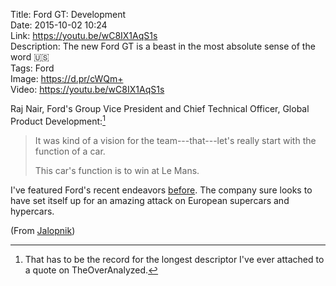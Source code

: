 Title: Ford GT: Development  
Date: 2015-10-02 10:24  
Link: https://youtu.be/wC8IX1AqS1s  
Description: The new Ford GT is a beast in the most absolute sense of the word 🇺🇸  
Tags: Ford  
Image: https://d.pr/cWQm+  
Video: https://youtu.be/wC8IX1AqS1s  

Raj Nair, Ford's Group Vice President and Chief Technical Officer, Global Product Development:[^1]

> It was kind of a vision for the team---that---let's really start with the function of a car.
>
> This car's function is to win at Le Mans.

I've featured Ford's recent endeavors [before][1]. The company sure looks to have set itself up for an amazing attack on European supercars and hypercars. 

(From [Jalopnik][2])

[^1]: That has to be the record for the longest descriptor I've ever attached to a quote on TheOverAnalyzed.

[1]: /2015/6/3/ford-mustang-shelby-gt350s-glorious-flat-plane-crank-v8 "My take on the 2015 GT350"
[2]: http://jalopnik.com/the-2016-ford-gt-is-the-coolest-thing-since-liquid-nitr-1734274463 "Jalopnik on the 2016 Ford GT"